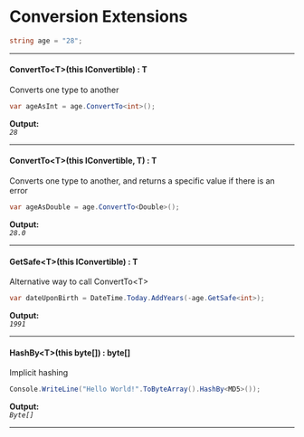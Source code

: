 ﻿# Conversion Extensions

```csharp
string age = "28";
```

---
#### ConvertTo&lt;T&gt;(this IConvertible) : T
Converts one type to another
```csharp
var ageAsInt = age.ConvertTo<int>();
```
**Output:**  
_`28`_

---
#### ConvertTo&lt;T&gt;(this IConvertible, T) : T
Converts one type to another, and returns a specific value if there is an error
```csharp
var ageAsDouble = age.ConvertTo<Double>();
```
**Output:**  
_`28.0`_

---
#### GetSafe&lt;T&gt;(this IConvertible) : T
Alternative way to call ConvertTo&lt;T&gt;
```csharp
var dateUponBirth = DateTime.Today.AddYears(-age.GetSafe<int>);
```
**Output:**  
_`1991`_

---
#### HashBy&lt;T&gt;(this byte[]) : byte[]
Implicit hashing
```csharp
Console.WriteLine("Hello World!".ToByteArray().HashBy<MD5>());
```
**Output:**  
_`Byte[]`_

---